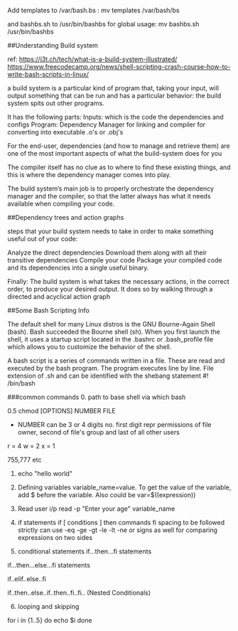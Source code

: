 Add templates to /var/bash.bs : mv templates /var/bash/bs

and bashbs.sh to /usr/bin/bashbs for global usage: mv bashbs.sh /usr/bin/bashbs

##Understanding Build system

ref: https://j3t.ch/tech/what-is-a-build-system-illustrated/
https://www.freecodecamp.org/news/shell-scripting-crash-course-how-to-write-bash-scripts-in-linux/



 a build system is a particular kind of program that, taking your input, will output something that can be run and has a particular behavior: the build system spits out other programs.

 It has the following parts:
 Inputs: which is the code the dependencies and configs
 Program: Dependency Manager for linking and compiler for converting into executable .o's or .obj's

For the end-user, dependencies (and how to manage and retrieve them) are one of the most important aspects of what the build-system does for you

The compiler itself has no clue as to where to find these existing things, and this is where the dependency manager comes into play.

The build system’s main job is to properly orchestrate the dependency manager and the compiler, so that the latter always has what it needs available when compiling your code.

##Dependency trees and action graphs

steps that your build system needs to take in order to make something useful out of your code:

Analyze the direct dependencies
Download them along with all their transitive dependencies
Compile your code
Package your compiled code and its dependencies into a single useful binary.

Finally: The build system is what takes the necessary actions, in the correct order, to produce your desired output. It does so by walking through a directed and acyclical action graph

##Some Bash Scripting Info

The default shell for many Linux distros is the GNU Bourne-Again Shell (bash). Bash succeeded the Bourne shell (sh). When you first launch the shell, it uses a startup script located in the .bashrc or .bash_profile file which allows you to customize the behavior of the shell.

A bash script is a series of commands written in a file. These are read and executed by the bash program. The program executes line by line. File extension of .sh and can be identified with the shebang statement #! /bin/bash

###common commands
0. path to base shell via which bash

0.5 chmod [OPTIONS] NUMBER FILE
- NUMBER can be 3 or 4 digits no.
first digit repr permissions of file owner, second of file's group and last of all other users

r = 4
w = 2
x = 1

755,777 etc

1. echo "hello world"

2. Defining variables 
variable_name=value. To get the value of the variable, add $ before the variable.
Also could be var=$((expression))

3. Read user i/p 
read -p "Enter your age" variable_name

4. if statements 
if [ conditions ]
    then
         commands
fi
spacing to be followed strictly
can use -eq -ge -gt -le -lt -ne or signs as well for comparing expressions on two sides

5. conditional statements 
if...then...fi statements

if...then...else...fi statements

if..elif..else..fi

if..then..else..if..then..fi..fi.. (Nested Conditionals)

6. looping and skipping

for i in {1..5}
do
    echo $i
done



